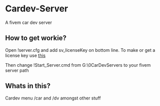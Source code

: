 # Cardev-Server
A fivem car dev server

## How to get workie?
Open !server.cfg and add sv_licenseKey on bottom line. To make or get a license key use [this](https://keymaster.fivem.net)

Then change !Start_Server.cmd from G:\0CarDevServers to your fivem server path

## Whats in this?

Cardev menu /car and /dv amongst other stuff
